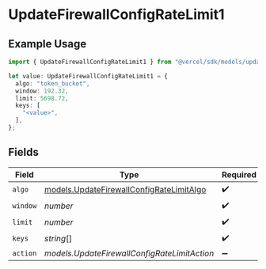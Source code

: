 # UpdateFirewallConfigRateLimit1

## Example Usage

```typescript
import { UpdateFirewallConfigRateLimit1 } from "@vercel/sdk/models/updatefirewallconfigop.js";

let value: UpdateFirewallConfigRateLimit1 = {
  algo: "token_bucket",
  window: 192.32,
  limit: 5698.72,
  keys: [
    "<value>",
  ],
};
```

## Fields

| Field                                                                                      | Type                                                                                       | Required                                                                                   | Description                                                                                |
| ------------------------------------------------------------------------------------------ | ------------------------------------------------------------------------------------------ | ------------------------------------------------------------------------------------------ | ------------------------------------------------------------------------------------------ |
| `algo`                                                                                     | [models.UpdateFirewallConfigRateLimitAlgo](../models/updatefirewallconfigratelimitalgo.md) | :heavy_check_mark:                                                                         | N/A                                                                                        |
| `window`                                                                                   | *number*                                                                                   | :heavy_check_mark:                                                                         | N/A                                                                                        |
| `limit`                                                                                    | *number*                                                                                   | :heavy_check_mark:                                                                         | N/A                                                                                        |
| `keys`                                                                                     | *string*[]                                                                                 | :heavy_check_mark:                                                                         | N/A                                                                                        |
| `action`                                                                                   | *models.UpdateFirewallConfigRateLimitAction*                                               | :heavy_minus_sign:                                                                         | N/A                                                                                        |